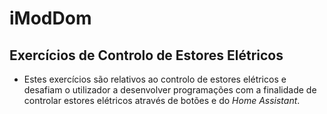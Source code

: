 # iModDom
## Exercícios de Controlo de Estores Elétricos
- Estes exercícios são relativos ao controlo de estores elétricos e desafiam o utilizador a desenvolver programações com a finalidade de controlar estores elétricos através de botões e do *Home Assistant*.
